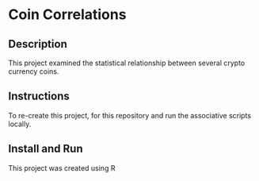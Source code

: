 # **Coin Correlations**

## Description
This project examined the statistical relationship between several crypto currency coins. 

## Instructions
To re-create this project, for this repository and run the associative scripts locally.

## Install and Run
This project was created using R
